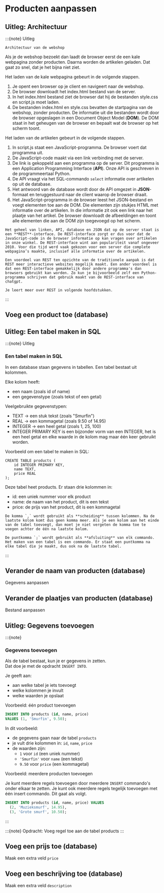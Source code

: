 # Producten aanpassen

## Uitleg: Architectuur
:::{note} Uitleg
```{figure} 2-architecture.svg
Architectuur van de webshop
```

Als je de webshop bezoekt dan laadt de browser eerst de een kale webpagina zonder producten. Daarna worden de artikelen geladen. Dat gaat zo snel, dat je het bijna niet ziet.

Het laden van de kale webpagina gebeurt in de volgende stappen.
1. Je opent een browser op je client en navigeert naar de webshop.
2. De browser downloadt het index.html bestand van de server. 
3. In het index.html bestand ziet de browser dat hij de bestanden style.css en script.js moet laden.
4. De bestanden index.html en style.css bevatten de startpagina van de webshop, zonder producten. De informatie uit die bestanden wordt door de browser opgeslagen in een Document Object Model (**DOM**). De DOM staat in het geheugen van de browser en bepaalt wat de browser op het scherm toont.

Het laden van de artikelen gebeurt in de volgende stappen.
1. In script.js staat een JavaScript-programma. De browser voert dat programma uit.
2. De JavaScript-code maakt via een link verbinding met de server. 
3. De link is gekoppeld aan een programma op de server. Dit programma is een Application Programming Interface (**API**). Onze API is geschreven in de programmeertaal Python. 
4. De API vraagt via het SQL-commando `select` informatie over artikelen op uit de database. 
5. Het antwoord van de database wordt door de API omgezet in **JSON**-formaat en teruggestuurd naar de client waarop de browser draait. 
6. Het JavaScript-programma in de browser leest het JSON-bestand en voegt elementen toe aan de DOM. Die elementen zijn stukjes HTML met informatie over de artikelen. In die informatie zit ook een link naar het plaatje van het artikel. De browser downloadt de afbeeldingen en toont alle elementen die aan de DOM zijn toegevoegd op het scherm.

```{seealso} REST 
Het geheel van linken, API, database en JSON dat op de server staat is een **REST**-interface. De REST-interface zorgt er dus voor dat de JavaScript-code in de browser informatie op kan vragen over artikelen in onze winkel. De REST-interface wint aan populariteit vanaf ongeveer 2010. Voor die tijd werd vaak gekozen voor een server die complete webpagina’s maakte, inclusief alle informatie over de artikelen. 

Een voordeel van REST ten opzichte van de traditionele aanpak is dat REST meer interactieve websites mogelijk maakt. Een ander voordeel is dat een REST-interface gemakkelijk door andere programma's dan browsers gebruikt kan worden. Zo kun je bijvoorbeeld zelf een Python-programma schrijven dat gebruik maakt van de REST-interface van chatgpt. 

Je leert meer over REST in volgende hoofdstukken.
```

:::

## Voeg een product toe (database)

## Uitleg: Een tabel maken in SQL
:::{note} Uitleg
### Een tabel maken in SQL

In een database staan gegevens in tabellen.
Een tabel bestaat uit kolommen.

Elke kolom heeft:
- een naam (zoals id of name)
- een gegevenstype (zoals tekst of een getal)

Veelgebruikte gegevenstypen:
- TEXT → een stuk tekst (zoals "Smurfin")
- REAL → een kommagetal (zoals 9.50 of 14.95)
- INTEGER → een heel getal (zoals 1, 25, 100)
- INTEGER PRIMARY KEY is een bijzonder vorm van een INTEGER, het is een heel getal en elke waarde in de kolom mag maar één keer gebruikt worden.

Voorbeeld om een tabel te maken in SQL:

```
CREATE TABLE products (
    id INTEGER PRIMARY KEY,
    name TEXT,
    price REAL
);
```

Deze tabel heet products.
Er staan drie kolommen in:
- id: een uniek nummer voor elk product
- name: de naam van het product, dit is een tekst
- price: de prijs van het product, dit is een kommagetal

```{tip} komma's en puntkomma's
De komma `,` wordt gebruikt als **scheiding** tussen kolommen. Na de laatste kolom komt dus geen komma meer. Als je een kolom aan het einde van de tabel toevoegt, dan moet je niet vergeten de komma toe te voegen achter de één na laatste kolom.

De puntkomma `;` wordt gebruikt als **afsluiting** van elk commando. Het maken van een tabel is een commando. Er staat een puntkomma na elke tabel die je maakt, dus ook na de laatste tabel.
```
:::

## Verander de naam van producten (database)
Gegevens aanpassen

## Verander de plaatjes van producten (database)
Bestand aanpassen

## Uitleg: Gegevens toevoegen
:::{note}
### Gegevens toevoegen

Als de tabel bestaat, kun je er gegevens in zetten.  
Dat doe je met de opdracht `INSERT INTO`.

Je geeft aan:
- aan welke tabel je iets toevoegt  
- welke kolommen je invult  
- welke waarden je opslaat  

Voorbeeld: één product toevoegen

```sql
INSERT INTO products (id, name, price)
VALUES (1, 'Smurfin', 9.50);
```

In dit voorbeeld:
- de gegevens gaan naar de tabel `products`  
- je vult drie kolommen in: `id`, `name`, `price`  
- de waarden zijn:
  - `1` voor `id` (een uniek nummer)  
  - `'Smurfin'` voor `name` (een tekst)  
  - `9.50` voor `price` (een kommagetal)

Voorbeeld: meerdere producten toevoegen

Je kunt meerdere regels toevoegen door meerdere `INSERT` commando's onder elkaar te zetten. 
Je kunt ook meerdere regels tegelijk toevoegen met één insert commando. Dit gaat als volgt.

```sql
INSERT INTO products (id, name, price) VALUES
  (2, 'Muzieksmurf', 14.95),
  (3, 'Grote smurf', 10.50);
```
:::

:::{note} Opdracht: Voeg regel toe aan de tabel products
:::

## Voeg een prijs toe (database)
Maak een extra veld `price`

## Voeg een beschrijving toe (database)
Maak een extra veld `description`
